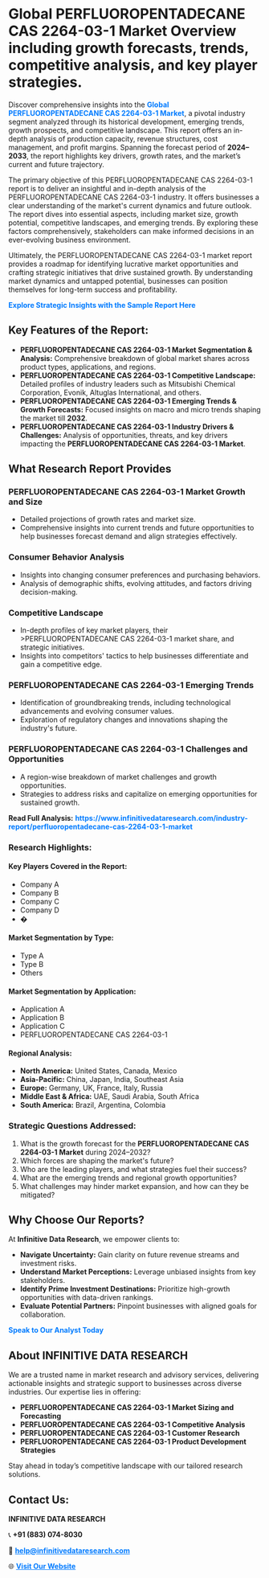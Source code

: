 <h1>Global PERFLUOROPENTADECANE CAS 2264-03-1 Market Overview including growth forecasts, trends, competitive analysis, and key player strategies.</h1>
<p>
Discover comprehensive insights into the 
<a href="https://www.infinitivedataresearch.com/industry-report/perfluoropentadecane-cas-2264-03-1-market" rel="dofollow" style="color: #007BFF; text-decoration: none;"><strong>Global PERFLUOROPENTADECANE CAS 2264-03-1 Market</strong></a>, a pivotal industry segment analyzed through its historical development, emerging trends, growth prospects, and competitive landscape. This report offers an in-depth analysis of production capacity, revenue structures, cost management, and profit margins. Spanning the forecast period of <strong>2024–2033</strong>, the report highlights key drivers, growth rates, and the market’s current and future trajectory.
</p>
<p>
The primary objective of this PERFLUOROPENTADECANE CAS 2264-03-1 report is to deliver an insightful and in-depth analysis of the PERFLUOROPENTADECANE CAS 2264-03-1 industry. It offers businesses a clear understanding of the market's current dynamics and future outlook. The report dives into essential aspects, including market size, growth potential, competitive landscapes, and emerging trends. By exploring these factors comprehensively, stakeholders can make informed decisions in an ever-evolving business environment.
</p>
<p>
Ultimately, the PERFLUOROPENTADECANE CAS 2264-03-1 market report provides a roadmap for identifying lucrative market opportunities and crafting strategic initiatives that drive sustained growth. By understanding market dynamics and untapped potential, businesses can position themselves for long-term success and profitability.
</p>
<p>
<a href="https://www.infinitivedataresearch.com/request-sample/reportId=110384" style="color: #007BFF; text-decoration: none;"><strong>Explore Strategic Insights with the Sample Report Here</strong></a>
</p>

<h2>Key Features of the Report:</h2>
<ul>
<li><strong>PERFLUOROPENTADECANE CAS 2264-03-1 Market Segmentation & Analysis:</strong> Comprehensive breakdown of global market shares across product types, applications, and regions.</li>
<li><strong>PERFLUOROPENTADECANE CAS 2264-03-1 Competitive Landscape:</strong> Detailed profiles of industry leaders such as Mitsubishi Chemical Corporation, Evonik, Altuglas International, and others.</li>
<li><strong>PERFLUOROPENTADECANE CAS 2264-03-1 Emerging Trends & Growth Forecasts:</strong> Focused insights on macro and micro trends shaping the market till <strong>2032</strong>.</li>
<li><strong>PERFLUOROPENTADECANE CAS 2264-03-1 Industry Drivers & Challenges:</strong> Analysis of opportunities, threats, and key drivers impacting the <strong>PERFLUOROPENTADECANE CAS 2264-03-1 Market</strong>.</li>
</ul>

<h2>What Research Report Provides</h2>
<h3>PERFLUOROPENTADECANE CAS 2264-03-1 Market Growth and Size</h3>
<ul>
<li>Detailed projections of growth rates and market size.</li>
<li>Comprehensive insights into current trends and future opportunities to help businesses forecast demand and align strategies effectively.</li>
</ul>

<h3>Consumer Behavior Analysis</h3>
<ul>
<li>Insights into changing consumer preferences and purchasing behaviors.</li>
<li>Analysis of demographic shifts, evolving attitudes, and factors driving decision-making.</li>
</ul>

<h3>Competitive Landscape</h3>
<ul>
<li>In-depth profiles of key market players, their >PERFLUOROPENTADECANE CAS 2264-03-1 market share, and strategic initiatives.</li>
<li>Insights into competitors' tactics to help businesses differentiate and gain a competitive edge.</li>
</ul>

<h3>PERFLUOROPENTADECANE CAS 2264-03-1 Emerging Trends</h3>
<ul>
<li>Identification of groundbreaking trends, including technological advancements and evolving consumer values.</li>
<li>Exploration of regulatory changes and innovations shaping the industry's future.</li>
</ul>

<h3>PERFLUOROPENTADECANE CAS 2264-03-1 Challenges and Opportunities</h3>
<ul>
<li>A region-wise breakdown of market challenges and growth opportunities.</li>
<li>Strategies to address risks and capitalize on emerging opportunities for sustained growth.</li>
</ul>
<p><strong>Read Full Analysis:</strong> <a href="https://www.infinitivedataresearch.com/industry-report/perfluoropentadecane-cas-2264-03-1-market" rel="dofollow" style="color: #007BFF; text-decoration: none;"><strong>https://www.infinitivedataresearch.com/industry-report/perfluoropentadecane-cas-2264-03-1-market</strong></a></p>
<h3>Research Highlights:</h3>
<h4>Key Players Covered in the Report:</h4>
<ul><li>Company A</li><li>Company B</li><li>Company C</li><li>Company D</li><li>�</li></ul>
<h4>Market Segmentation by Type:</h4>
<ul><li>Type A</li><li>Type B</li><li>Others</li></ul>
<h4>Market Segmentation by Application:</h4>
<ul><li>Application A</li><li>Application B</li><li>Application C</li><li>PERFLUOROPENTADECANE CAS 2264-03-1</li></ul>

<h4>Regional Analysis:</h4>
<ul>
<li><strong>North America:</strong> United States, Canada, Mexico</li>
<li><strong>Asia-Pacific:</strong> China, Japan, India, Southeast Asia</li>
<li><strong>Europe:</strong> Germany, UK, France, Italy, Russia</li>
<li><strong>Middle East & Africa:</strong> UAE, Saudi Arabia, South Africa</li>
<li><strong>South America:</strong> Brazil, Argentina, Colombia</li>
</ul>

<h3>Strategic Questions Addressed:</h3>
<ol>
<li>What is the growth forecast for the <strong>PERFLUOROPENTADECANE CAS 2264-03-1 Market</strong> during 2024–2032?</li>
<li>Which forces are shaping the market's future?</li>
<li>Who are the leading players, and what strategies fuel their success?</li>
<li>What are the emerging trends and regional growth opportunities?</li>
<li>What challenges may hinder market expansion, and how can they be mitigated?</li>
</ol>

<h2>Why Choose Our Reports?</h2>
<p>At <strong>Infinitive Data Research</strong>, we empower clients to:</p>
<ul>
<li><strong>Navigate Uncertainty:</strong> Gain clarity on future revenue streams and investment risks.</li>
<li><strong>Understand Market Perceptions:</strong> Leverage unbiased insights from key stakeholders.</li>
<li><strong>Identify Prime Investment Destinations:</strong> Prioritize high-growth opportunities with data-driven rankings.</li>
<li><strong>Evaluate Potential Partners:</strong> Pinpoint businesses with aligned goals for collaboration.</li>
</ul>
<p><a href="https://www.infinitivedataresearch.com/industry-report/perfluoropentadecane-cas-2264-03-1-market" rel="dofollow" style="color: #007BFF; text-decoration: none;"><strong>Speak to Our Analyst Today</strong></a></p>

<h2>About INFINITIVE DATA RESEARCH</h2>
<p>We are a trusted name in market research and advisory services, delivering actionable insights and strategic support to businesses across diverse industries. Our expertise lies in offering:</p>
<ul>
<li><strong>PERFLUOROPENTADECANE CAS 2264-03-1 Market Sizing and Forecasting</strong></li>
<li><strong>PERFLUOROPENTADECANE CAS 2264-03-1 Competitive Analysis</strong></li>
<li><strong>PERFLUOROPENTADECANE CAS 2264-03-1 Customer Research</strong></li>
<li><strong>PERFLUOROPENTADECANE CAS 2264-03-1 Product Development Strategies</strong></li>
</ul>
<p>Stay ahead in today’s competitive landscape with our tailored research solutions.</p>

<h2>Contact Us:</h2>
<p><strong>INFINITIVE DATA RESEARCH</strong></p>
<p>📞 <strong>+91 (883) 074-8030</strong></p>
<p>📧 <strong><a href="mailto:help@infinitivedataresearch.com" style="color: #007BFF;">help@infinitivedataresearch.com</a></strong></p>
<p>🌐 <strong><a href="https://www.infinitivedataresearch.com" rel="dofollow" style="color: #007BFF;">Visit Our Website</a></strong></p>